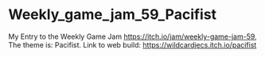 # Weekly_game_jam_59_Pacifist
My Entry to the Weekly Game Jam https://itch.io/jam/weekly-game-jam-59,  The theme is: Pacifist. 
Link to web build: https://wildcardjecs.itch.io/pacifist
